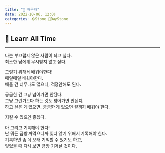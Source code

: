 ```yaml
---
title: "🌱 배우자"
date: 2022-10-06. 12:00
categories: 🪨Stone 🌱DayStone
---
```


## 🗿 Learn All Time

---

나는 부끄럽지 않은 사람이 되고 싶다.  
최소한 남에게 무시받지 않고 싶다.  

그렇기 위해서 배워야한다!  
매일매일 배워야한다.  
배울 건 너무나도 많으니, 걱정안해도 된다.  

궁금한 건 그냥 넘어가면 안된다.  
그냥 그런가보다 하는 것도 넘어가면 안된다.  
하고 싶은 게 있으면, 궁금한 게 있으면 끝까지 배워야 한다.  

지킬 수 있으면 좋겠다.  

아 그리고 기록해야 한다!  
난 뭐든 금방 까먹으니까 잊지 않기 위해서 기록해야 한다.  
기록하면 좀 더 오래 기억할 수 있기도 하고,  
잊었을 때 다시 보면 금방 기억날 것이다.  
